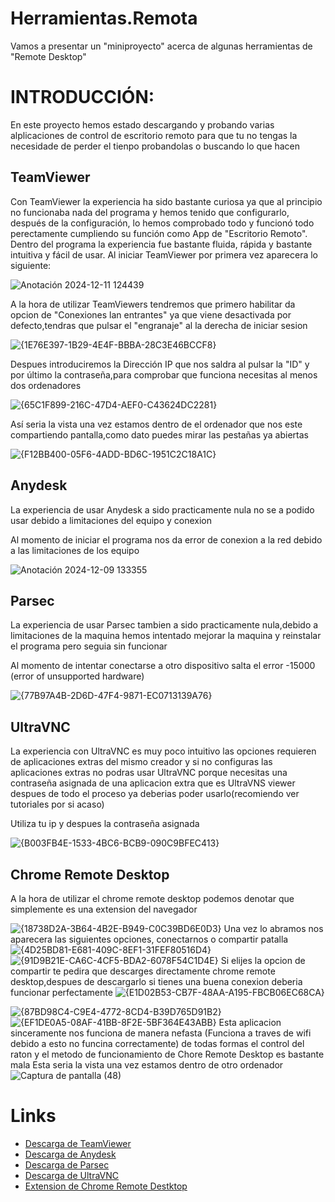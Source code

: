 # Herramientas.Remota
Vamos a presentar un "miniproyecto" acerca de algunas herramientas de "Remote Desktop" 
# INTRODUCCIÓN:
En este proyecto hemos estado descargando y probando varias alplicaciones de control de escritorio remoto para que tu no tengas la necesidade de perder el tienpo probandolas o buscando lo que hacen
## TeamViewer
Con TeamViewer la experiencia ha sido bastante curiosa ya que al principio no funcionaba nada del programa y hemos tenido que configurarlo, después de la configuración, lo hemos comprobado todo y funcionó todo perectamente cumpliendo su función como App de "Escritorio Remoto". Dentro del programa la experiencia fue bastante fluida, rápida y bastante intuitiva y fácil de usar.
 Al iniciar TeamViewer por primera vez aparecera lo siguiente:
 
![Anotación 2024-12-11 124439](https://github.com/user-attachments/assets/bfc221d7-e207-427f-b401-9ba676e5f251)

 A la hora de utilizar TeamViewers tendremos que primero habilitar da opcion de "Conexiones lan entrantes" ya que viene desactivada por defecto,tendras que pulsar el "engranaje" al la derecha de iniciar sesion
 
 ![{1E76E397-1B29-4E4F-BBBA-28C3E46BCCF8}](https://github.com/user-attachments/assets/7da372a8-112b-4def-838c-a8ac07016510)

 Despues introduciremos la Dirección IP que nos saldra al pulsar la "ID" y por último la contraseña,para comprobar que funciona necesitas al menos dos ordenadores
 
![{65C1F899-216C-47D4-AEF0-C43624DC2281}](https://github.com/user-attachments/assets/d124ca1a-31c2-415c-acdc-158ad01f2925)

 Así seria la vista una vez estamos dentro de el ordenador que nos este compartiendo pantalla,como dato puedes mirar las pestañas ya abiertas
 
![{F12BB400-05F6-4ADD-BD6C-1951C2C18A1C}](https://github.com/user-attachments/assets/4d97aae1-4382-4393-b992-703bc0e9320d)

## Anydesk
La experiencia de usar Anydesk a sido practicamente nula no se a podido usar debido a limitaciones del equipo y conexion

 Al momento de iniciar el programa nos da error de conexion a la red debido a las limitaciones de los equipo
 
![Anotación 2024-12-09 133355](https://github.com/user-attachments/assets/c81a1d36-3a10-4e18-a33f-bbc768b5e213)

## Parsec
La experiencia de usar Parsec tambien a sido practicamente nula,debido a limitaciones de la maquina hemos intentado mejorar la maquina y reinstalar el programa pero seguia sin funcionar

 Al momento de intentar conectarse a otro dispositivo salta el error -15000 (error of unsupported hardware)
 
![{77B97A4B-2D6D-47F4-9871-EC0713139A76}](https://github.com/user-attachments/assets/0a0849f5-dff5-44cd-802e-5ce0dd503219)

## UltraVNC
La experiencia con UltraVNC es muy poco intuitivo las opciones requieren de aplicaciones extras del mismo creador y si no configuras las aplicaciones extras no podras usar UltraVNC porque necesitas una contraseña asignada de una aplicacion extra que es UltraVNS viewer despues de todo el proceso ya deberias poder usarlo(recomiendo ver tutoriales por si acaso)

 Utiliza tu ip y despues la contraseña asignada
 
![{B003FB4E-1533-4BC6-BCB9-090C9BFEC413}](https://github.com/user-attachments/assets/22292d13-fb0d-4414-816a-e9cd93bf25ae)

## Chrome Remote Desktop

 A la hora de utilizar el chrome remote desktop podemos denotar que simplemente es una extension del navegador 
 
![{18738D2A-3B64-4B2E-B949-C0C39BD6E0D3}](https://github.com/user-attachments/assets/a5be3666-c83c-4701-b131-ec06143fa449)
 Una vez lo abramos nos aparecera las siguientes opciones, conectarnos o compartir patalla
![{4D25BD81-E681-409C-8EF1-31FEF80516D4}](https://github.com/user-attachments/assets/a5c53bb2-005e-4f5e-a033-571a1c61751c)
![{91D9B21E-CA6C-4CF5-BDA2-6078F54C1D4E}](https://github.com/user-attachments/assets/751408fd-8ea0-466f-a7c9-5804ce1348d2)
 Si elijes la opcion de compartir te pedira que descarges directamente chrome remote desktop,despues de descargarlo si tienes una buena conexion deberia funcionar perfectamente
![{E1D02B53-CB7F-48AA-A195-FBCB06EC68CA}](https://github.com/user-attachments/assets/fcb77976-4a63-45ea-8c00-c6634eed6bf8)

![{87BD98C4-C9E4-4772-8CD4-B39D765D91B2}](https://github.com/user-attachments/assets/f3114953-7145-410d-a629-255a25139f94)
![{EF1DE0A5-08AF-41BB-8F2E-5BF364E43ABB}](https://github.com/user-attachments/assets/39cc227c-0e55-46ed-a6ec-b2828a09788b)
 Esta aplicacion sinceramente nos funciona de manera nefasta (Funciona a traves de wifi debido a esto no funcina correctamente) de todas formas el control del raton y el metodo de funcionamiento de Chore Remote Desktop es bastante mala
 Esta seria la vista una vez estamos dentro de otro ordenador
![Captura de pantalla (48)](https://github.com/user-attachments/assets/029e6737-5b46-4b9a-89af-62e1668e9895)

# Links
- [Descarga de TeamViewer](https://www.teamviewer.com/es/?msockid=2bd74489b63161b5239051c3b7996091)          
- [Descarga de Anydesk](https://anydesk.com/en) 
- [Descarga de Parsec](https://parsec.app/)
- [Descarga de UltraVNC](https://uvnc.com/downloads/ultravnc.html)
- [Extension de Chrome Remote Destktop](https://chromewebstore.google.com/detail/chrome-remote-desktop/inomeogfingihgjfjlpeplalcfajhgai?)

